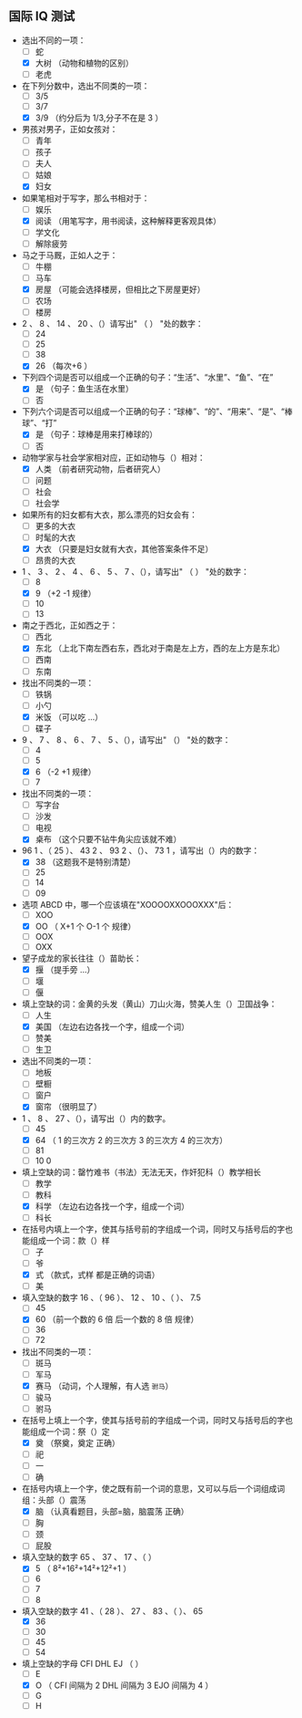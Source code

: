 ﻿## 国际 IQ 测试  
  
* 选出不同的一项：  
    - [ ] 蛇  
    - [x] 大树 （动物和植物的区别）  
    - [ ] 老虎  
  
* 在下列分数中，选出不同类的一项：  
    - [ ] 3/5  
    - [ ] 3/7  
    - [x] 3/9 （约分后为 1/3,分子不在是 3 ）  
  
* 男孩对男子，正如女孩对：  
    - [ ] 青年  
    - [ ] 孩子  
    - [ ] 夫人  
    - [ ] 姑娘  
    - [x] 妇女  
  
* 如果笔相对于写字，那么书相对于：  
    - [ ] 娱乐  
    - [x] 阅读 （用笔写字，用书阅读，这种解释更客观具体）  
    - [ ] 学文化  
    - [ ] 解除疲劳  
  
* 马之于马厩，正如人之于：  
    - [ ] 牛棚  
    - [ ] 马车  
    - [x] 房屋 （可能会选择楼房，但相比之下房屋更好）  
    - [ ] 农场  
    - [ ] 楼房  
  
* 2 、 8 、 14 、 20 、（）请写出" （ ） "处的数字：  
    - [ ] 24  
    - [ ] 25  
    - [ ] 38  
    - [x] 26 （每次+6 ）  
  
* 下列四个词是否可以组成一个正确的句子：“生活”、“水里”、“鱼”、“在”  
    - [x] 是 （句子：鱼生活在水里）  
    - [ ] 否  
  
* 下列六个词是否可以组成一个正确的句子：“球棒”、“的”、“用来”、“是”、“棒球”、“打”  
    - [x] 是 （句子：球棒是用来打棒球的）  
    - [ ] 否  
  
* 动物学家与社会学家相对应，正如动物与（）相对：  
    - [x] 人类 （前者研究动物，后者研究人）  
    - [ ] 问题  
    - [ ] 社会  
    - [ ] 社会学  
  
* 如果所有的妇女都有大衣，那么漂亮的妇女会有：  
    - [ ] 更多的大衣  
    - [ ] 时髦的大衣  
    - [x] 大衣 （只要是妇女就有大衣，其他答案条件不足）  
    - [ ] 昂贵的大衣  
  
* 1 、 3 、 2 、 4 、 6 、 5 、 7 、（），请写出" （ ） "处的数字：  
    - [ ] 8  
    - [x] 9 （+2 -1 规律）  
    - [ ] 10  
    - [ ] 13  
  
* 南之于西北，正如西之于：  
    - [ ] 西北  
    - [x] 东北 （上北下南左西右东，西北对于南是左上方，西的左上方是东北）  
    - [ ] 西南  
    - [ ] 东南  
  
* 找出不同类的一项：  
    - [ ] 铁锅  
    - [ ] 小勺  
    - [x] 米饭 （可以吃 ...）  
    - [ ] 碟子  
  
* 9 、 7 、 8 、 6 、 7 、 5 、（），请写出" （） "处的数字：  
    - [ ] 4  
    - [ ] 5  
    - [x] 6 （-2 +1 规律）  
    - [ ] 7  
  
* 找出不同类的一项：  
    - [ ] 写字台  
    - [ ] 沙发  
    - [ ] 电视  
    - [x] 桌布 （这个只要不钻牛角尖应该就不难）  
  
* 96 1 、（ 25 ）、 43 2 、 93 2 、（）、 73 1 ，请写出（）内的数字：  
    - [x] 38 （这题我不是特别清楚）  
    - [ ] 25  
    - [ ] 14  
    - [ ] 09  
  
* 选项 ABCD 中，哪一个应该填在"XOOOOXXOOOXXX"后：  
    - [ ] XOO  
    - [x] OO （ X+1 个 O-1 个 规律）  
    - [ ] OOX  
    - [ ] OXX  
  
* 望子成龙的家长往往（）苗助长：  
    - [x] 揠 （提手旁 ...）  
    - [ ] 堰  
    - [ ] 偃  
  
* 填上空缺的词：金黄的头发（黄山）刀山火海，赞美人生（）卫国战争：  
    - [ ] 人生  
    - [x] 美国 （左边右边各找一个字，组成一个词）  
    - [ ] 赞美  
    - [ ] 生卫  
  
* 选出不同类的一项：  
    - [ ] 地板  
    - [ ] 壁橱  
    - [ ] 窗户  
    - [x] 窗帘 （很明显了）  
  
* 1 、 8 、 27 、（），请写出（）内的数字。  
    - [ ] 45  
    - [x] 64 （ 1 的三次方 2 的三次方 3 的三次方 4 的三次方）  
    - [ ] 81  
    - [ ] 10 0  
  
* 填上空缺的词：罄竹难书（书法）无法无天，作奸犯科（）教学相长  
    - [ ] 教学  
    - [ ] 教科  
    - [x] 科学 （左边右边各找一个字，组成一个词）  
    - [ ] 科长  
  
* 在括号内填上一个字，使其与括号前的字组成一个词，同时又与括号后的字也能组成一个词：款（）样  
    - [ ] 子  
    - [ ] 爷  
    - [x] 式 （款式，式样  都是正确的词语）  
    - [ ] 美  
  
* 填入空缺的数字 16 、（ 96 ）、 12 、 10 、（ ）、 7.5  
    - [ ] 45  
    - [x] 60 （前一个数的 6 倍 后一个数的 8 倍 规律）  
    - [ ] 36  
    - [ ] 72  
  
* 找出不同类的一项：  
    - [ ] 斑马  
    - [ ] 军马  
    - [x] 赛马 （动词，个人理解，有人选 `驸马`）   
    - [ ] 骏马  
    - [ ] 驸马  
  
* 在括号上填上一个字，使其与括号前的字组成一个词，同时又与括号后的字也能组成一个词：祭（）定  
    - [x] 奠 （祭奠，奠定  正确）  
    - [ ] 祀  
    - [ ] 一  
    - [ ] 确  
  
* 在括号内填上一个字，使之既有前一个词的意思，又可以与后一个词组成词组：头部（）震荡  
    - [x] 脑 （认真看题目，头部=脑，脑震荡 正确）  
    - [ ] 胸  
    - [ ] 颈  
    - [ ] 屁股  
  
* 填入空缺的数字 65 、 37 、 17 、（ ）  
    - [x] 5 （ 8²+16²+14²+12²+1 ）  
    - [ ] 6  
    - [ ] 7  
    - [ ] 8  
  
* 填入空缺的数字 41 、（ 28 ）、 27 、 83 、（ ）、 65  
    - [x] 36    
    - [ ] 30  
    - [ ] 45  
    - [ ] 54  
  
* 填上空缺的字母 CFI DHL EJ （ ）  
    - [ ] E  
    - [x] O （ CFI 间隔为 2 DHL 间隔为 3 EJO 间隔为 4 ）  
    - [ ] G  
    - [ ] H  
